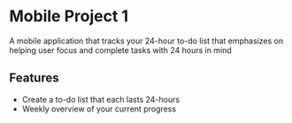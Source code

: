 # Mobile Project 1
A mobile application that tracks your 24-hour to-do list that emphasizes on helping user focus and complete tasks with 24 hours in mind

## Features
- Create a to-do list that each lasts 24-hours
- Weekly overview of your current progress

